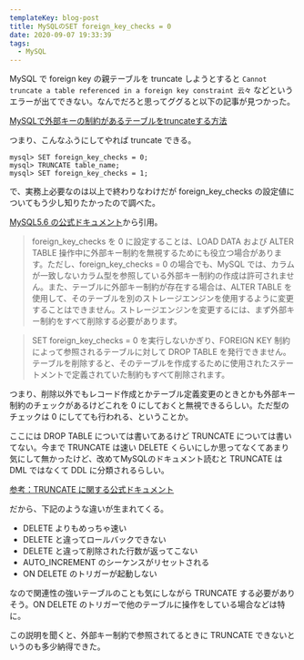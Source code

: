 ```yaml
---
templateKey: blog-post
title: MySQLのSET foreign_key_checks = 0
date: 2020-09-07 19:33:39
tags:
  - MySQL
---
```


MySQL で foreign key の親テーブルを truncate しようとすると `Cannot truncate a table referenced in a foreign key constraint 云々` などというエラーが出てできない。なんでだろと思ってググると以下の記事が見つかった。

[MySQLで外部キーの制約があるテーブルをtruncateする方法](https://hacknote.jp/archives/19470/)

つまり、こんなふうにしてやれば truncate できる。
```
mysql> SET foreign_key_checks = 0;
mysql> TRUNCATE table_name;
mysql> SET foreign_key_checks = 1;
```

で、実務上必要なのは以上で終わりなわけだが foreign\_key\_checks の設定値についてもう少し知りたかったので調べた。

[MySQL5.6 の公式ドキュメント](https://dev.mysql.com/doc/refman/5.6/ja/create-table-foreign-keys.html)から引用。

> foreign\_key\_checks を 0 に設定することは、LOAD DATA および ALTER TABLE 操作中に外部キー制約を無視するためにも役立つ場合があります。ただし、foreign\_key\_checks = 0 の場合でも、MySQL では、カラムが一致しないカラム型を参照している外部キー制約の作成は許可されません。また、テーブルに外部キー制約が存在する場合は、ALTER TABLE を使用して、そのテーブルを別のストレージエンジンを使用するように変更することはできません。ストレージエンジンを変更するには、まず外部キー制約をすべて削除する必要があります。

> SET foreign\_key\_checks = 0 を実行しないかぎり、FOREIGN KEY 制約によって参照されるテーブルに対して DROP TABLE を発行できません。テーブルを削除すると、そのテーブルを作成するために使用されたステートメントで定義されていた制約もすべて削除されます。

つまり、削除以外でもレコード作成とかテーブル定義変更のときとかも外部キー制約のチェックがあるけどこれを 0 にしておくと無視できるらしい。ただ型のチェックは 0 にしてても行われる、ということか。

ここには DROP TABLE については書いてあるけど TRUNCATE については書いてない。今まで TRUNCATE は速い DELETE くらいにしか思ってなくてあまり気にして無かったけど、改めてMySQLのドキュメント読むと TRUNCATE は DML ではなくて DDL に分類されるらしい。

[参考：TRUNCATE に関する公式ドキュメント](https://dev.mysql.com/doc/refman/5.6/ja/truncate-table.html)

だから、下記のような違いが生まれてくる。

- DELETE よりもめっちゃ速い
- DELETE と違ってロールバックできない
- DELETE と違って削除された行数が返ってこない
- AUTO\_INCREMENT のシーケンスがリセットされる
- ON DELETE のトリガーが起動しない

なので関連性の強いテーブルのことも気にしながら TRUNCATE する必要がありそう。ON DELETE のトリガーで他のテーブルに操作をしている場合などは特に。

この説明を聞くと、外部キー制約で参照されてるときに TRUNCATE できないというのも多少納得できた。
